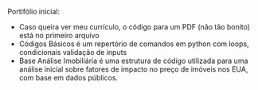 Portifólio inicial:
  - Caso queira ver meu currículo, o código para um PDF (não tão bonito) está no primeiro arquivo
  - Códigos Básicos é um repertório de comandos em python com loops, condicionais validação de inputs
  - Base Análise Imobiliária é uma estrutura de código utilizada para uma análise inicial sobre fatores de impacto no preço de imóveis nos EUA, com base em dados públicos. 
